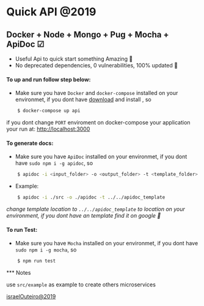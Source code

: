 #  Quick API @2019

## Docker + Node + Mongo + Pug + Mocha + ApiDoc ☑

- Useful Api to quick start something Amazing 🚀
- No deprecated dependencies, 0 vulnerabilities, 100% updated 🥳

#### To up and run follow step below:

- Make sure you have `Docker` and `docker-compose` installed on your environmet, if you dont have [download](https://hub.docker.com/editions/community/docker-ce-desktop-mac) and install , so 

```sh
    $ docker-compose up api
```

if you dont change `PORT` enviroment on docker-compose your application your run at: [http://localhost:3000](http://localhost:3000)

#### To generate docs:

- Make sure you have `ApiDoc` installed on your environmet, if you dont have `sudo npm i -g apidoc`, so 

```sh
    $ apidoc -i <input_folder> -o <output_folder> -t <template_folder>
```

- Example: 

```sh
    $ apidoc -i ./src -o ./apidoc -t ../../apidoc_template
```

*change template location to `../../apidoc_template` to location on your environment, if you dont have an template find it on google 🙂*

#### To run Test:

- Make sure you have `Mocha` installed on your environmet, if you dont have `sudo npm i -g mocha`, so 

```sh
    $ npm run test
```


*** Notes

use `src/example` as example to create others microservices


[israelOuteiro@2019](http://israelouteiro.com)